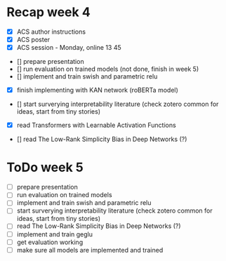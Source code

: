 # Recap week 4
- [x] ACS author instructions
- [x] ACS poster 
- [x] ACS session - Monday, online 13 45
- [] prepare presentation
- [] run evaluation on trained models (not done, finish in week 5)
- [] implement and train swish and parametric relu
- [x] finish implementing with KAN network (roBERTa model)
- [] start surverying interpretability literature (check zotero common for ideas, start from tiny stories)
- [x] read Transformers with Learnable Activation Functions
- [] read The Low-Rank Simplicity Bias in Deep Networks (?)

# ToDo week 5
- [ ] prepare presentation
- [ ] run evaluation on trained models
- [ ] implement and train swish and parametric relu
- [ ] start surverying interpretability literature (check zotero common for ideas, start from tiny stories)
- [ ] read The Low-Rank Simplicity Bias in Deep Networks (?)
- [ ] implement and train geglu
- [ ] get evaluation working
- [ ] make sure all models are implemented and trained